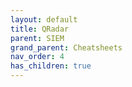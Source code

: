 ```yaml
---
layout: default
title: QRadar
parent: SIEM
grand_parent: Cheatsheets
nav_order: 4
has_children: true
---
```

